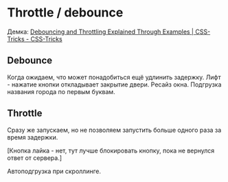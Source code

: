 # Throttle / debounce

Демка:
[Debouncing and Throttling Explained Through Examples | CSS-Tricks - CSS-Tricks](https://css-tricks.com/debouncing-throttling-explained-examples/)

## Debounce

Когда ожидаем, что может понадобиться ещё удлинить задержку.
Лифт - нажатие кнопки откладывает закрытие двери.
Ресайз окна.
Подгрузка названия города по первым буквам.


## Throttle

Сразу же запускаем, но не позволяем запустить больше одного раза за время задержки.

\[Кнопка лайка - нет, тут лучше блокировать кнопку, пока не вернулся ответ от сервера.\]

Автоподгрузка при скроллинге.
